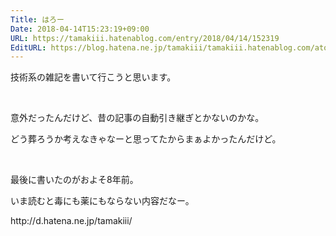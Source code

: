```yaml
---
Title: はろー
Date: 2018-04-14T15:23:19+09:00
URL: https://tamakiii.hatenablog.com/entry/2018/04/14/152319
EditURL: https://blog.hatena.ne.jp/tamakiii/tamakiii.hatenablog.com/atom/entry/17391345971635011250
---
```


<p>技術系の雑記を書いて行こうと思います。</p>
<p> </p>
<p>意外だったんだけど、昔の記事の自動引き継ぎとかないのかな。</p>
<p>どう葬ろうか考えなきゃなーと思ってたからまぁよかったんだけど。</p>
<p> </p>
<p>最後に書いたのがおよそ8年前。</p>
<p>いま読むと毒にも薬にもならない内容だなー。</p>
<p>http://d.hatena.ne.jp/tamakiii/</p>
